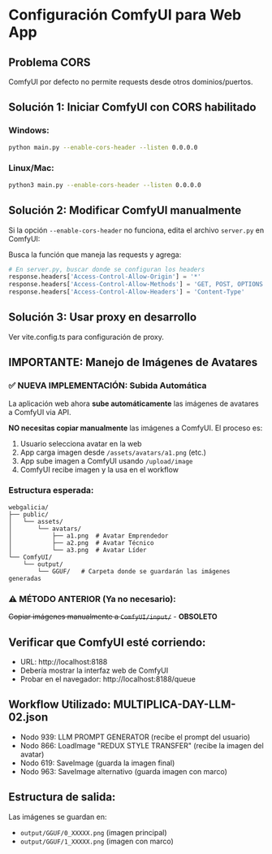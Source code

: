 # Configuración ComfyUI para Web App

## Problema CORS
ComfyUI por defecto no permite requests desde otros dominios/puertos.

## Solución 1: Iniciar ComfyUI con CORS habilitado

### Windows:
```bash
python main.py --enable-cors-header --listen 0.0.0.0
```

### Linux/Mac:
```bash
python3 main.py --enable-cors-header --listen 0.0.0.0
```

## Solución 2: Modificar ComfyUI manualmente

Si la opción `--enable-cors-header` no funciona, edita el archivo `server.py` en ComfyUI:

Busca la función que maneja las requests y agrega:

```python
# En server.py, buscar donde se configuran los headers
response.headers['Access-Control-Allow-Origin'] = '*'
response.headers['Access-Control-Allow-Methods'] = 'GET, POST, OPTIONS'
response.headers['Access-Control-Allow-Headers'] = 'Content-Type'
```

## Solución 3: Usar proxy en desarrollo

Ver vite.config.ts para configuración de proxy.

## IMPORTANTE: Manejo de Imágenes de Avatares

### ✅ NUEVA IMPLEMENTACIÓN: Subida Automática
La aplicación web ahora **sube automáticamente** las imágenes de avatares a ComfyUI via API.

**NO necesitas copiar manualmente** las imágenes a ComfyUI. El proceso es:
1. Usuario selecciona avatar en la web
2. App carga imagen desde `/assets/avatars/a1.png` (etc.)
3. App sube imagen a ComfyUI usando `/upload/image`
4. ComfyUI recibe imagen y la usa en el workflow

### Estructura esperada:
```
webgalicia/
├── public/
│   └── assets/
│       └── avatars/
│           ├── a1.png  # Avatar Emprendedor
│           ├── a2.png  # Avatar Técnico
│           └── a3.png  # Avatar Líder
└── ComfyUI/
    └── output/
        └── GGUF/   # Carpeta donde se guardarán las imágenes generadas
```

### ⚠️ MÉTODO ANTERIOR (Ya no necesario):
~~Copiar imágenes manualmente a `ComfyUI/input/`~~ - **OBSOLETO**

## Verificar que ComfyUI esté corriendo:
- URL: http://localhost:8188
- Debería mostrar la interfaz web de ComfyUI
- Probar en el navegador: http://localhost:8188/queue

## Workflow Utilizado: MULTIPLICA-DAY-LLM-02.json
- Nodo 939: LLM PROMPT GENERATOR (recibe el prompt del usuario)
- Nodo 866: LoadImage "REDUX STYLE TRANSFER" (recibe la imagen del avatar)
- Nodo 619: SaveImage (guarda la imagen final)
- Nodo 963: SaveImage alternativo (guarda imagen con marco)

## Estructura de salida:
Las imágenes se guardan en:
- `output/GGUF/0_XXXXX.png` (imagen principal)
- `output/GGUF/1_XXXXX.png` (imagen con marco)